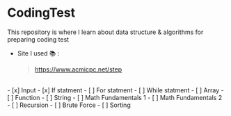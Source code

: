 # CodingTest 
This repository is where I learn about data structure &amp; algorithms for preparing coding test
<br>
 - Site I used 📚 :
   > https://www.acmicpc.net/step
<br>
- [x] Input 
- [x] If statment   
- [ ] For statment    
- [ ] While statment    
- [ ] Array   
- [ ] Function
- [ ] String
- [ ] Math Fundamentals 1
- [ ] Math Fundamentals 2
- [ ] Recursion
- [ ] Brute Force
- [ ] Sorting



